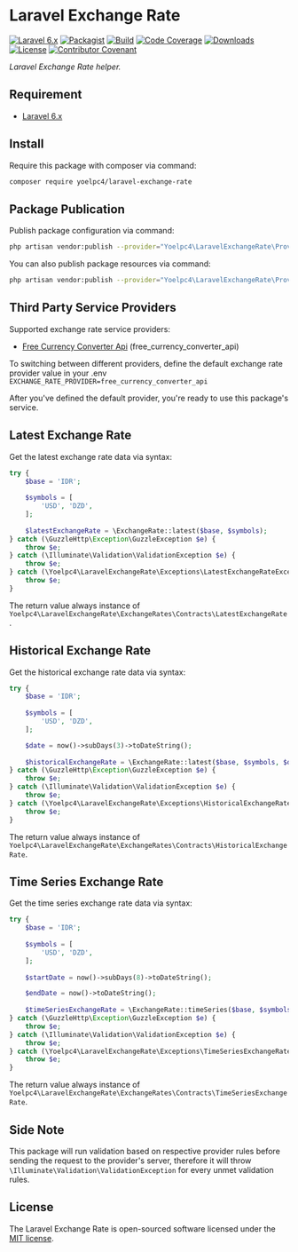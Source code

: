 # Laravel Exchange Rate

[![Laravel 6.x][ico-laravel]][link-laravel]
[![Packagist][ico-packagist]][link-packagist]
[![Build][ico-build]][link-build]
[![Code Coverage][ico-code-coverage]][link-code-coverage]
[![Downloads][ico-downloads]][link-downloads]
[![License][ico-license]][link-license]
[![Contributor Covenant][ico-code-of-conduct]][link-code-of-conduct]

_Laravel Exchange Rate helper._

## Requirement

- [Laravel 6.x](https://laravel.com)

## Install

Require this package with composer via command:

```bash
composer require yoelpc4/laravel-exchange-rate
```

## Package Publication

Publish package configuration via command:

```bash
php artisan vendor:publish --provider="Yoelpc4\LaravelExchangeRate\Providers\ExchangeRateServiceProvider" --tag=config
```

You can also publish package resources via command:

```bash
php artisan vendor:publish --provider="Yoelpc4\LaravelExchangeRate\Providers\ExchangeRateServiceProvider" --tag=resources
```

## Third Party Service Providers

Supported exchange rate service providers:
- [Free Currency Converter Api](https://free.currencyconverterapi.com/) (free_currency_converter_api)
 
To switching between different providers, define the default exchange rate provider value in your .env 
`EXCHANGE_RATE_PROVIDER=free_currency_converter_api`

After you've defined the default provider, you're ready to use this package's service. 

## Latest Exchange Rate

Get the latest exchange rate data via syntax:

```php
try {
    $base = 'IDR';
    
    $symbols = [
        'USD', 'DZD',
    ];
    
    $latestExchangeRate = \ExchangeRate::latest($base, $symbols);
} catch (\GuzzleHttp\Exception\GuzzleException $e) {
    throw $e;
} catch (\Illuminate\Validation\ValidationException $e) {
    throw $e;
} catch (\Yoelpc4\LaravelExchangeRate\Exceptions\LatestExchangeRateException $e) {
    throw $e;
}
```

The return value always instance of `Yoelpc4\LaravelExchangeRate\ExchangeRates\Contracts\LatestExchangeRate`.

## Historical Exchange Rate

Get the historical exchange rate data via syntax:

```php
try {
    $base = 'IDR';
    
    $symbols = [
        'USD', 'DZD',
    ];

    $date = now()->subDays(3)->toDateString();
    
    $historicalExchangeRate = \ExchangeRate::latest($base, $symbols, $date);
} catch (\GuzzleHttp\Exception\GuzzleException $e) {
    throw $e;
} catch (\Illuminate\Validation\ValidationException $e) {
    throw $e;
} catch (\Yoelpc4\LaravelExchangeRate\Exceptions\HistoricalExchangeRateException $e) {
    throw $e;
}
```

The return value always instance of `Yoelpc4\LaravelExchangeRate\ExchangeRates\Contracts\HistoricalExchangeRate`.

## Time Series Exchange Rate

Get the time series exchange rate data via syntax:

```php
try {
    $base = 'IDR';
    
    $symbols = [
        'USD', 'DZD',
    ];
    
    $startDate = now()->subDays(8)->toDateString();

    $endDate = now()->toDateString();
    
    $timeSeriesExchangeRate = \ExchangeRate::timeSeries($base, $symbols, $startDate, $endDate);
} catch (\GuzzleHttp\Exception\GuzzleException $e) {
    throw $e;
} catch (\Illuminate\Validation\ValidationException $e) {
    throw $e;
} catch (\Yoelpc4\LaravelExchangeRate\Exceptions\TimeSeriesExchangeRateException $e) {
    throw $e;
}
```

The return value always instance of `Yoelpc4\LaravelExchangeRate\ExchangeRates\Contracts\TimeSeriesExchangeRate`.

## Side Note

This package will run validation based on respective provider rules before sending the request to the provider's server,
therefore it will throw `\Illuminate\Validation\ValidationException` for every unmet validation rules.

## License

The Laravel Exchange Rate is open-sourced software licensed under the [MIT license](http://opensource.org/licenses/MIT).

[ico-laravel]: https://img.shields.io/badge/Laravel-6.x-red.svg?style=flat-square
[ico-packagist]: https://img.shields.io/packagist/v/yoelpc4/laravel-exchange-rate.svg?style=flat-square
[ico-build]: https://travis-ci.com/yoelpc4/laravel-exchange-rate.svg?branch=master&style=flat-square
[ico-code-coverage]: https://codecov.io/gh/yoelpc4/laravel-exchange-rate/branch/master/graph/badge.svg?style=flat-square
[ico-downloads]: https://img.shields.io/packagist/dt/yoelpc4/laravel-exchange-rate.svg?style=flat-square
[ico-license]: https://img.shields.io/packagist/l/yoelpc4/laravel-exchange-rate.svg?style=flat-square
[ico-code-of-conduct]: https://img.shields.io/badge/Contributor%20Covenant-v1.4%20adopted-ff69b4.svg

[link-laravel]: https://laravel.com
[link-packagist]: https://packagist.org/packages/yoelpc4/laravel-exchange-rate
[link-build]: https://travis-ci.com/yoelpc4/laravel-exchange-rate
[link-code-coverage]: https://codecov.io/gh/yoelpc4/laravel-exchange-rate
[link-downloads]: https://packagist.org/packages/yoelpc4/laravel-exchange-rate
[link-license]: LICENSE.md
[link-code-of-conduct]: CODE_OF_CONDUCT.md
